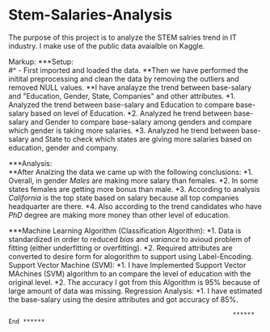 # Stem-Salaries-Analysis

The purpose of this project is to analyze the STEM salries trend in IT industry. I make use of the public data avaialble on Kaggle.

Markup: ***Setup:     
           #^ - First imported and loaded the data.
           **Then we have performed the initital preprocessing and clean the data by removing the outliers and removed NULL values.
           **I have analayze the trend between base-salary and "Education, Gender, State, Companies" and other attributes.
                *1. Analyzed the trend between base-salary and Education to compare base-salary based on level of Education.
                *2. Analyzed he trend between base-salary and Gender to compare base-salary among genders and compare which gender is taking more salaries.
                *3. Analyzed he trend between base-salary and State to check which states are giving more salaries based on education, gender and company.
          
***Analysis:  
            **After Analzing the data we came up with the following conclusions:
                 *1. Overall, in gender *Males* are making more salary than females.
                 *2. In some states females are getting more bonus than male.
                 *3. According to analysis *California* is the top state based on salary because all top companies headquarter are there.
                 *4. Also according to the trend candidates who have *PhD* degree are making more money than other level of education.
                 
***Machine Learning Algorithm (Classification Algorithm):
                 *1. Data is standardized in order to reduced *bias* and *variance* to avioud problem of fitting (either underfitting or overfitting).
                 *2. Required attributes are converted to desire form for alogorithm to support using Label-Encoding.
             Support Vector Machine (SVM):
                 *1. I have Implemented Support Vector MAchines (SVM) algorithm to an compare the level of education with the original level.
                 *2. The accuracy I got from this Algorithm is 95% because of large amount of data was missing.
             Regression Analysis:
                 *1. I have estimated the base-salary using the desire attributes and got accuracy of 85%.
             
             
                                                                  ****** End ******
